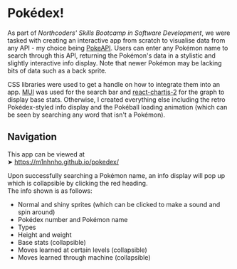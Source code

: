 # Pokédex!
As part of *Northcoders' Skills Bootcamp in Software Development*, we were tasked with creating an interactive app from scratch to visualise data from any API - my choice being [PokeAPI](https://pokeapi.co/). Users can enter any Pokémon name to search through this API, returning the Pokémon's data in a stylistic and slightly interactive info display. Note that newer Pokémon may be lacking bits of data such as a back sprite.

CSS libraries were used to get a handle on how to integrate them into an app. [MUI](https://mui.com/) was used for the search bar and [react-chartjs-2](https://react-chartjs-2.js.org/) for the graph to display base stats. Otherwise, I created everything else including the retro Pokédex-styled info display and the Pokéball loading animation (which can be seen by searching any word that isn't a Pokémon).

## Navigation
This app can be viewed at  
➤ https://m1nhnho.github.io/pokedex/  

Upon successfully searching a Pokémon name, an info display will pop up which is collapsible by clicking the red heading.  
The info shown is as follows:
- Normal and shiny sprites (which can be clicked to make a sound and spin around)
- Pokédex number and Pokémon name
- Types
- Height and weight
- Base stats (collapsible)
- Moves learned at certain levels (collapsible)
- Moves learned through machine (collapsible)
